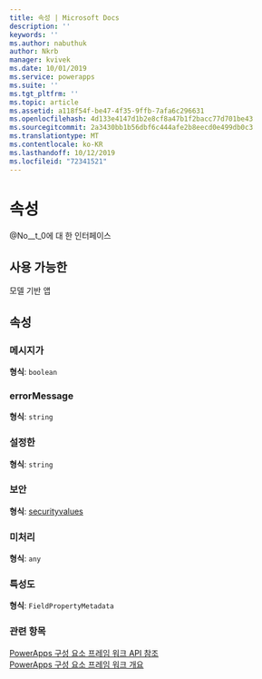 ```yaml
---
title: 속성 | Microsoft Docs
description: ''
keywords: ''
ms.author: nabuthuk
author: Nkrb
manager: kvivek
ms.date: 10/01/2019
ms.service: powerapps
ms.suite: ''
ms.tgt_pltfrm: ''
ms.topic: article
ms.assetid: a118f54f-be47-4f35-9ffb-7afa6c296631
ms.openlocfilehash: 4d133e4147d1b2e8cf8a47b1f2bacc77d701be43
ms.sourcegitcommit: 2a3430bb1b56dbf6c444afe2b8eecd0e499db0c3
ms.translationtype: MT
ms.contentlocale: ko-KR
ms.lasthandoff: 10/12/2019
ms.locfileid: "72341521"
---
```

# <a name="property"></a>속성

@No__t_0에 대 한 인터페이스
## <a name="available-for"></a>사용 가능한 

모델 기반 앱

## <a name="properties"></a>속성

### <a name="error"></a>메시지가

**형식**: `boolean`

### <a name="errormessage"></a>errorMessage

**형식**: `string`

### <a name="formatted"></a>설정한

**형식**: `string`

### <a name="security"></a>보안

**형식**: [securityvalues](securityvalues.md)

### <a name="raw"></a>미처리

**형식**: `any`

### <a name="attribute"></a>특성도

**형식**: `FieldPropertyMetadata`

### <a name="related-topics"></a>관련 항목

[PowerApps 구성 요소 프레임 워크 API 참조](../reference/index.md)<br/>
[PowerApps 구성 요소 프레임 워크 개요](../overview.md)